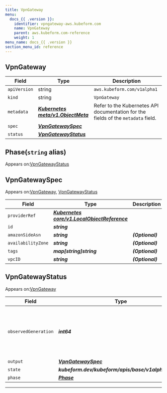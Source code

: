 ```yaml
---
title: VpnGateway
menu:
  docs_{{ .version }}:
    identifier: vpngateway-aws.kubeform.com
    name: VpnGateway
    parent: aws.kubeform.com-reference
    weight: 1
menu_name: docs_{{ .version }}
section_menu_id: reference
---
```


## VpnGateway
| Field | Type | Description |
| ------ | ----- | ----------- |
| `apiVersion` | string | `aws.kubeform.com/v1alpha1` |
|    `kind` | string | `VpnGateway` |
| `metadata` | ***[Kubernetes meta/v1.ObjectMeta](https://v1-18.docs.kubernetes.io/docs/reference/generated/kubernetes-api/v1.18/#objectmeta-v1-meta)***|Refer to the Kubernetes API documentation for the fields of the `metadata` field.|
| `spec` | ***[VpnGatewaySpec](#vpngatewayspec)***||
| `status` | ***[VpnGatewayStatus](#vpngatewaystatus)***||
## Phase(`string` alias)

Appears on:[VpnGatewayStatus](#vpngatewaystatus)

## VpnGatewaySpec

Appears on:[VpnGateway](#vpngateway), [VpnGatewayStatus](#vpngatewaystatus)

| Field | Type | Description |
| ------ | ----- | ----------- |
| `providerRef` | ***[Kubernetes core/v1.LocalObjectReference](https://v1-18.docs.kubernetes.io/docs/reference/generated/kubernetes-api/v1.18/#localobjectreference-v1-core)***||
| `id` | ***string***||
| `amazonSideAsn` | ***string***| ***(Optional)*** |
| `availabilityZone` | ***string***| ***(Optional)*** |
| `tags` | ***map[string]string***| ***(Optional)*** |
| `vpcID` | ***string***| ***(Optional)*** |
## VpnGatewayStatus

Appears on:[VpnGateway](#vpngateway)

| Field | Type | Description |
| ------ | ----- | ----------- |
| `observedGeneration` | ***int64***| ***(Optional)*** Resource generation, which is updated on mutation by the API Server.|
| `output` | ***[VpnGatewaySpec](#vpngatewayspec)***| ***(Optional)*** |
| `state` | ***kubeform.dev/kubeform/apis/base/v1alpha1.State***| ***(Optional)*** |
| `phase` | ***[Phase](#phase)***| ***(Optional)*** |
---
